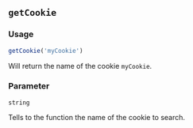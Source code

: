 ## `getCookie`

### Usage

```javascript
getCookie('myCookie')
```

Will return the name of the cookie `myCookie`.

### Parameter

`string`

Tells to the function the name of the cookie to search.
